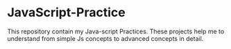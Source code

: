 # JavaScript-Practice
This repository contain my Java-script Practices. These projects help me to understand from simple Js concepts to advanced concepts in detail.
